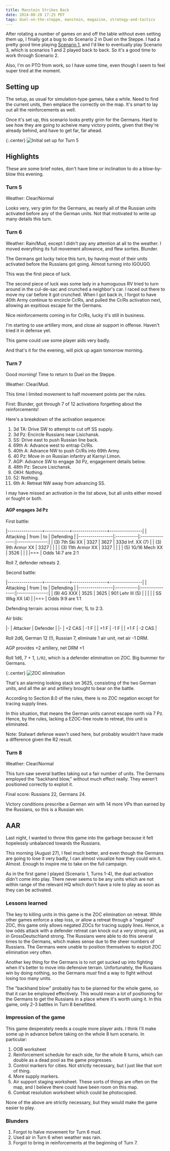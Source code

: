 ```yaml
---
title: Manstein Strikes Back
date: 2014-08-28 17:25 PDT
tags: duel-on-the-steppe, manstein, magazine, strategy-and-tactics
---
```


After rotating a number of games on and off the table without even
setting them up, I finally got a bug to do Scenario 2 in Duel on the
Steppe. I had a pretty good time playing [Scenario
1](/2014/06/07/duel-on-the-steppe.html), and I'd like to eventually play
Scenario 3, which is scenarios 1 and 2 played back to back. So it's a
good time to work through Scenario 2.

Also, I'm on PTO from work, so I have some time, even though I seem to
feel super tired at the moment.

## Setting up

The setup, as usual for simulation-type games, take a while. Need to
find the current units, then emplace the correctly on the map. It's
smart to lay out all the reinforcements as well.

Once it's set up, this scenario looks pretty grim for the Germans. Hard
to see how they are going to acheive many victory points, given that
they're already behind, and have to get far, far ahead.

{:.center}
![Initial set up for Turn 5](/images/dots_initial.jpg)

## Highlights

These are some brief notes, don't have time or inclination to do a
blow-by-blow this evening.

### Turn 5

Weather: Clear/Normal

Looks very, very grim for the Germans, as nearly all of the
Russian units activated before any of the German units. Not that
motivated to write up many details this turn.

### Turn 6

Weather: Rain/Mud, except I didn't pay any attention at all to the
weather. I moved everything its full movement allowance, and flew
sorties. Blunder.

The Germans got lucky twice this turn, by having most of their units
activated before the Russians got going. Almost turning into IGOUGO.

This was the first piece of luck.

The second piece of luck was some lady in a humoguous RV tried to turn
around in the cul-de-sac and crunched a neighbor's car. I raced out
there to move my car before it got crunched. When I got back in, I
forgot to have 40th Army continue to encircle Cr/Rs, and pulled the
Cr/Rs activation next, allowing an expitious escape for the Germans.

Nice reinforcements coming in for Cr/Rs, lucky it's still in business.

I'm starting to use artillery more, and close air support in offense.
Haven't tried it in defense yet.

This game could use some player aids very badly.

And that's it for the evening, will pick up again tomorrow morning.

### Turn 7

Good morning! Time to return to Duel on the Steppe.

Weather: Clear/Mud.

This time I limited movement to half movement points per the rules.

First: Blunder, got through 7 of 12 activations forgetting about the
reinforcements!

Here's a breakdown of the activation sequence:

1. 3d TA: Drive SW to attempt to cut off SS supply.
1. 3d Pz: Encircle Russians near Lisichansk.
1. SS: Drive east to push Russian line back.
1. 69th A: Advance west to entrap Cr/Rs.
1. 40th A: Advance NW to push Cr/Rs into 69th Army.
1. 40 Pz: Move in on Russian infantry at Karnyi Limon.
1. AGP: Advance SW to engage 3d Pz, engagement details below.
1. 48th Pz: Secure Lisichansk.
1. OKH: Nothing.
1. 52: Nothing.
1. 6th A: Retreat NW away from advancing SS.

I may have missed an activation in the list above, but all units either
moved or fought or both.

#### AGP engages 3d Pz


First battle:

|-----------------+------------+-----------------+----------------|
| Attacking       | from       | to              | Defending      |
|-----------------|:-----------|:---------------:|---------------:|
| (3) 7th Ski  XX   | 3327     | 3627            | 333d Inf. XX (7) |
| (3) 9th Armor XX  | 3327     |                 |                |
| (3) 11th Armor XX | 3327     |                 |                |
| (5) 1G/16 Mech XX | 3526     |                 |                |
|===
| Odds 14:7 are 2:1

Roll 7, defender retreats 2.


Second battle:

|-----------------+------------+-----------------+----------------|
| Attacking       | from       | to              | Defending      |
|-----------------|:-----------|:---------------:|---------------:|
| (9) 4G XXX      | 3525       | 3625            | 901 Lehr III (5) |
|                 |            |                 | SS Wkg XX (4)  |
|===
| Odds 9:9 are 1:1

Defending terrain: across minor river, 1L to 2:3.

Air bids:

|-
| Attacker | Defender |
|-
| +2 CAS   | -1 F     |
| +1 F     | -1 F     |
| +1 F     | -2 CAS   |

Roll 2d6, German 12 (!), Russian 7, eliminate 1 air unit, net air -1 DRM.

AGP provides +2 artillery, net DRM +1

Roll 1d6, 7 + 1, `1/R2`, which is a defender elimination on ZOC. Big
bummer for Germans.

{:.center}
![ZOC elimination](/images/zoc-elimination.jpg)

That's an alarming looking stack on 3625, consisting of the two German
units, and all the air and artillery brought to bear on the battle.

According to Section 8.0 of the rules, there is no ZOC negation except
for tracing supply lines.

In this situation, that means the German units cannot escape north via 7
Pz. Hence, by the rules, lacking a EZOC-free route to retreat, this unit
is eliminated.

Note: Stalwart defense wasn't used here, but probably wouldn't have made
a difference given the R2 result.

### Turn 8

Weather: Clear/Normal

This turn saw several battles taking out a fair number of units. The
Germans employed the "backhand blow," without much effect really. They
weren't positioned correctly to exploit it.

Final score: Russians 22, Germans 24.

Victory conditions prescribe a German win with 14 more VPs than
earned by the Russians, so this is a Russian win.

## AAR

Last night, I wanted to throw this game into the garbage because it felt
hopelessly unbalanced towards the Russians.

This morning (August 27), I feel much better, and even though the
Germans are going to lose it very badly, I can almost visualize how they
could win it. Almost. Enough to inspire me to take on the full campaign.

As in the first game I played (Scenario 1, Turns 1-4), the dual
activation didn't come into play. There never seems to be any units
which are not within range of the relevant HQ which don't have a role to
play as soon as they can be activated.

### Lessons learned

The key to killing units in this game is the ZOC elimination on retreat.
While other games enforce a step loss, or allow a retreat through a
"negated" ZOC, this game only allows negated ZOCs for tracing supply
lines. Hence, a low odds attack with a defender retreat can knock out a
*very* strong unit, as in GrossDeutschland strong. The Russians were
able to do this several times to the Germans, which makes sense due to
the sheer numbers of Russians. The Germans were unable to position
themselves to exploit ZOC elimination very often.

Another key thing for the Germans is to not get sucked up into fighting
when it's better to move into defensive terrain. Unfortunately, the
Russians win by doing nothing, so the Germans *must* find a way to fight
without losing too many units.

The "backhand blow" probably has to be planned for the whole game, so
that it can be employed effectively. This would mean a lot of
positioning for the Germans to get the Russians in a place where it's
worth using it. In this game, only 2-3 battles in Turn 8 benefitted.

### Impression of the game

This game desperately needs a couple more player aids. I think I'll make
some up in advance before taking on the whole 8 turn scenario. In
particular:

1. OOB worksheet
1. Reinforcement schedule for each side, for the whole 8 turns, which
   can double as a dead pool as the game progresses.
1. Control markers for cities. Not strictly necessary, but I just like
that sort of thing.
1. More supply markers.
1. Air support staging worksheet. These sorts of things are often on the
map, and I believe there could have been room on this map.
1. Combat resolution worksheet which could be photocopied.

None of the above are strictly necessary, but they would make the game
easier to play.


### Blunders

1. Forgot to halve movement for Turn 6 mud.
1. Used air in Turn 6 when weather was rain.
1. Forgot to bring in reinforcements at the beginning of Turn 7.
